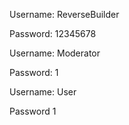 Username: ReverseBuilder

Password: 12345678

Username: Moderator

Password: 1

Username: User

Password 1